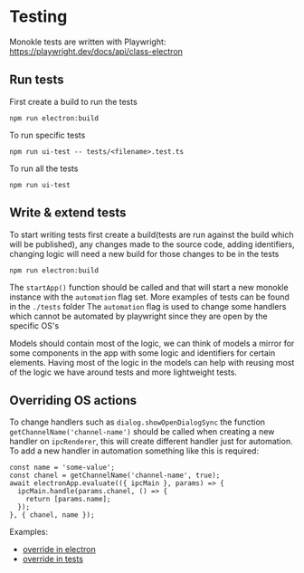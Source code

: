 # Testing

Monokle tests are written with Playwright: https://playwright.dev/docs/api/class-electron

## Run tests

First create a build to run the tests

`npm run electron:build`

To run specific tests

`npm run ui-test -- tests/<filename>.test.ts`

To run all the tests

`npm run ui-test`

## Write & extend tests

To start writing tests first create a build(tests are run against the build which will be published), any changes made to the source code, adding identifiers, changing logic will need a new build for those changes to be in the tests

`npm run electron:build`

The `startApp()` function should be called and that will start a new monokle instance with the `automation` flag set. More examples of tests can be found in the `./tests` folder
The `automation` flag is used to change some handlers which cannot be automated by playwright since they are open by the specific OS's

Models should contain most of the logic, we can think of models a mirror for some components in the app with some logic and identifiers for certain elements. Having most of the logic in the models can help with reusing most of the logic we have around tests and more lightweight tests.

## Overriding OS actions

To change handlers such as `dialog.showOpenDialogSync` the function `getChannelName('channel-name')` should be called when creating a new handler on `ipcRenderer`, this will create different handler just for automation.
To add a new handler in automation something like this is required:
```
const name = 'some-value';
const chanel = getChannelName('channel-name', true);
await electronApp.evaluate(({ ipcMain }, params) => {
  ipcMain.handle(params.chanel, () => {
    return [params.name];
  });
}, { chanel, name });
```

Examples:

- [override in electron](https://github.com/kubeshop/monokle/blob/main/src/components/atoms/FileExplorer/FileExplorer.tsx)
- [override in tests](https://github.com/kubeshop/monokle/blob/main/tests/models/projectsDropdown.ts)
